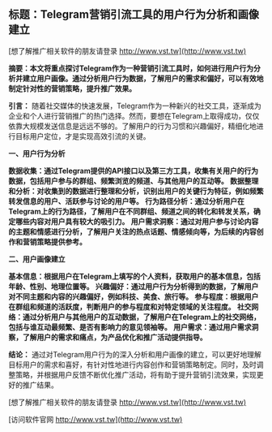 ## **标题：Telegram营销引流工具的用户行为分析和画像建立**

[想了解推广相关软件的朋友请登录 http://www.vst.tw](http://www.vst.tw)

**摘要：本文将重点探讨Telegram作为一种营销引流工具时，如何进行用户行为分析并建立用户画像。通过分析用户行为数据，了解用户的需求和偏好，可以有效地制定针对性的营销策略，提升推广效果。**

**引言：**
随着社交媒体的快速发展，Telegram作为一种新兴的社交工具，逐渐成为企业和个人进行营销推广的热门选择。然而，要想在Telegram上取得成功，仅仅依靠大规模发送信息是远远不够的。了解用户的行为习惯和兴趣偏好，精细化地进行目标用户定位，才是实现高效引流的关键。

**一、用户行为分析**

**数据收集：通过Telegram提供的API接口以及第三方工具，收集有关用户的行为数据，包括用户参与的群组、频繁浏览的频道、与其他用户的互动等。**
**数据整理和分析：对收集到的数据进行整理和分析，识别出用户的关键行为特征，例如频繁转发信息的用户、活跃参与讨论的用户等。**
**行为路径分析：通过分析用户在Telegram上的行为路径，了解用户在不同群组、频道之间的转化和转发关系，确定哪些内容对用户具有较大的吸引力。**
**用户需求洞察：通过对用户参与讨论内容的主题和情感进行分析，了解用户关注的热点话题、情感倾向等，为后续的内容创作和营销策略提供参考。**

**二、用户画像建立**

**基本信息：根据用户在Telegram上填写的个人资料，获取用户的基本信息，包括年龄、性别、地理位置等。**
**兴趣偏好：通过用户行为分析得到的数据，了解用户对不同主题和内容的兴趣偏好，例如科技、美食、旅行等。**
**参与程度：根据用户在群组和频道的活跃度，判断用户的参与程度和对特定领域的关注程度。**
**社交网络：通过分析用户与其他用户的互动数据，了解用户在Telegram上的社交网络，包括与谁互动最频繁、是否有影响力的意见领袖等。**
**用户需求：通过用户需求洞察，了解用户的需求和痛点，为产品优化和推广活动提供指导。**

**结论：**
通过对Telegram用户行为的深入分析和用户画像的建立，可以更好地理解目标用户的需求和喜好，有针对性地进行内容创作和营销策略制定。同时，及时调整策略，并根据用户反馈不断优化推广活动，将有助于提升营销引流效果，实现更好的推广结果。

[想了解推广相关软件的朋友请登录 http://www.vst.tw](http://www.vst.tw)


[访问软件官网 http://www.vst.tw](http://www.vst.tw)
